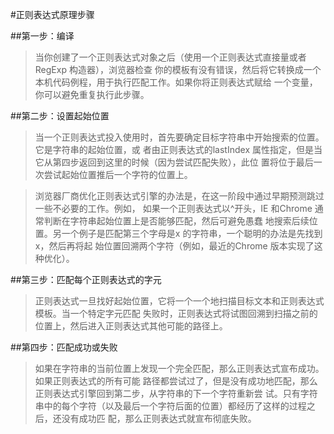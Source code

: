 #正则表达式原理步骤

##第一步：编译

>当你创建了一个正则表达式对象之后（使用一个正则表达式直接量或者RegExp 构造器），浏览器检查
你的模板有没有错误，然后将它转换成一个本机代码例程，用于执行匹配工作。如果你将正则表达式赋给
一个变量，你可以避免重复执行此步骤。
    
    
##第二步：设置起始位置

>当一个正则表达式投入使用时，首先要确定目标字符串中开始搜索的位置。它是字符串的起始位置，或
 者由正则表达式的lastIndex 属性指定，但是当它从第四步返回到这里的时候（因为尝试匹配失败），此位
 置将位于最后一次尝试起始位置推后一个字符的位置上。

>浏览器厂商优化正则表达式引擎的办法是，在这一阶段中通过早期预测跳过一些不必要的工作。例如，
 如果一个正则表达式以^开头，IE 和Chrome 通常判断在字符串起始位置上是否能够匹配，然后可避免愚蠢
 地搜索后续位置。另一个例子是匹配第三个字母是x 的字符串，一个聪明的办法是先找到x，然后再将起
 始位置回溯两个字符（例如，最近的Chrome 版本实现了这种优化）。
 

##第三步：匹配每个正则表达式的字元

>正则表达式一旦找好起始位置，它将一个一个地扫描目标文本和正则表达式模板。当一个特定字元匹配
 失败时，正则表达式将试图回溯到扫描之前的位置上，然后进入正则表达式其他可能的路径上。
 
##第四步：匹配成功或失败

>如果在字符串的当前位置上发现一个完全匹配，那么正则表达式宣布成功。如果正则表达式的所有可能
 路径都尝试过了，但是没有成功地匹配，那么正则表达式引擎回到第二步，从字符串的下一个字符重新尝
 试。只有字符串中的每个字符（以及最后一个字符后面的位置）都经历了这样的过程之后，还没有成功匹
 配，那么正则表达式就宣布彻底失败。
 
 